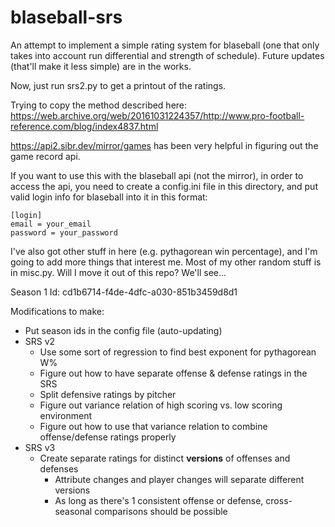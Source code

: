 # blaseball-srs

An attempt to implement a simple rating system for blaseball (one that only takes into account run differential and strength of schedule).
Future updates (that'll make it less simple) are in the works.

Now, just run srs2.py to get a printout of the ratings.

Trying to copy the method described here: <https://web.archive.org/web/20161031224357/http://www.pro-football-reference.com/blog/index4837.html>

<https://api2.sibr.dev/mirror/games> has been very helpful in figuring out the game record api.

If you want to use this with the blaseball api (not the mirror), in order to access the api, you need to create a config.ini file in this directory, and put valid login info for blaseball into it in this format:

    [login]
    email = your_email
    password = your_password

I've also got other stuff in here (e.g. pythagorean win percentage), and I'm going to add more things that interest me.
Most of my other random stuff is in misc.py. Will I move it out of this repo? We'll see...

Season 1 Id: cd1b6714-f4de-4dfc-a030-851b3459d8d1

Modifications to make:

* Put season ids in the config file (auto-updating)
* SRS v2
  * Use some sort of regression to find best exponent for pythagorean W%
  * Figure out how to have separate offense & defense ratings in the SRS
  * Split defensive ratings by pitcher
  * Figure out variance relation of high scoring vs. low scoring environment
  * Figure out how to use that variance relation to combine offense/defense ratings properly
* SRS v3
  * Create separate ratings for distinct **versions** of offenses and defenses
    * Attribute changes and player changes will separate different versions
    * As long as there's 1 consistent offense or defense, cross-seasonal comparisons should be possible
